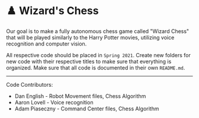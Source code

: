 # ♟️ Wizard's Chess

Our goal is to make a fully autonomous chess game called "Wizard Chess" that will be played similarly to the Harry Potter movies, utilizing voice recognition and computer vision.

All respective code should be placed in `Spring 2021`. Create new folders for new code with their respective titles to make sure that everything is organized. Make sure that all code is documented in their own `README.md`.

---

Code Contributors:
- Dan English - Robot Movement files, Chess Algorithm
- Aaron Lovell - Voice recognition
- Adam Piaseczny - Command Center files, Chess Algorithm
